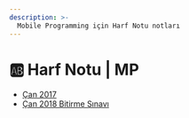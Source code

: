 ```yaml
---
description: >-
  Mobile Programming için Harf Notu notları
---
```


# 🆎 Harf Notu \| MP

<!--YPackage.YGitbookIntegration-tarafından-otomatik-oluşturulmuştur-->

- [Çan 2017](%C3%87an%202017.png)
- [Çan 2018 Bitirme Sınavı](%C3%87an%202018%20Bitirme%20S%C4%B1nav%C4%B1.png)

<!--YPackage.YGitbookIntegration-tarafından-otomatik-oluşturulmuştur-->
